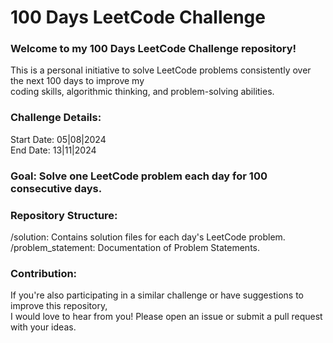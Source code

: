 <h1>100 Days LeetCode Challenge</h1> 

<h3>Welcome to my 100 Days LeetCode Challenge repository!</h3>
<p>This is a personal initiative to solve LeetCode problems consistently over the next 100 days to improve my <br>coding skills,
algorithmic thinking, and problem-solving abilities.</p>

<h3>Challenge Details:</h3>
<p>Start Date: 05|08|2024<br>
End Date: 13|11|2024</p>

<h3>Goal: Solve one LeetCode problem each day for 100 consecutive days.<h3>

<h3>Repository Structure:</h3>
<p>/solution: Contains solution files for each day's LeetCode problem.<br>
/problem_statement: Documentation of Problem Statements.</p>

<h3>Contribution:</h3>
<p>If you're also participating in a similar challenge or have suggestions to improve this repository, <br>
I would love to hear from you! Please open an issue or submit a pull request with your ideas.</p>
